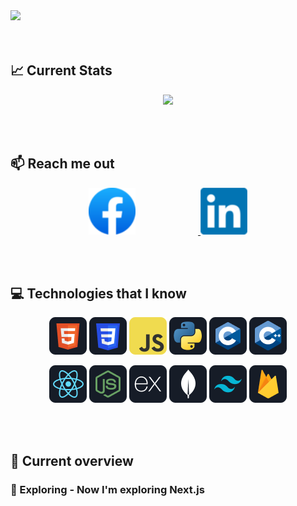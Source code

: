 <a href="https://www.facebook.com/bayazidhassan11">
<img src="/images/cover-image.gif" />
</a>

<br/>
<br/>
<br/>

## :chart_with_upwards_trend: Current Stats

<p align="center">
  <img width="60%" src="https://github-readme-streak-stats.herokuapp.com?user=bayazidhassan&theme=algolia" />
</p>

<br/>
<br/>

## :mailbox: Reach me out

<p align="center">
<a href="https://www.facebook.com/bayazidhassan11">
<img height="75" style="margin-right: 100px" src="/icons/facebook.png">
</a>
<a href="https://www.linkedin.com/in/bayazidhassan/">
<img height="75" src="/icons/linkedin.png">
</a>
</p>

<br/>
<br/>

## :computer: Technologies that I know

<p align="center">
<img src="/icons/HTML.png"/>
<img src="/icons/css.png"/>
<img src="/icons/JavaScript.png"/>
<img src="/icons/python.png"/>
<img src="/icons/c.png"/>
<img src="/icons/cpp.png"/>
</p>
<p align="center">
<img src="/icons/react.png"/>
<img src="/icons/node.png"/>
<img src="/icons/express.png"/>
<img src="/icons/mongo.png"/>
<img src="/icons/tailwind.png"/>
<img src="/icons/firebase.png"/>
</p>

<br/>
<br/>

## :eyes: Current overview

### 🔭 Exploring - Now I'm exploring Next.js 
